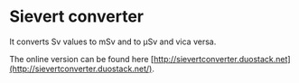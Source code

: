 Sievert converter
=================

It converts Sv values to mSv and to μSv and vica versa.

The online version can be found here [http://sievertconverter.duostack.net](http://sievertconverter.duostack.net/).